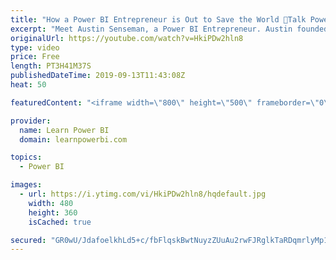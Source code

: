```yaml
---
title: "How a Power BI Entrepreneur is Out to Save the World 🔴Talk Power BI LIVE (Subscribe & Join)"
excerpt: "Meet Austin Senseman, a Power BI Entrepreneur. Austin founded https://www.conserv.io/ with a mission to bring the strength of Power BI to help preserve the world's art collections. Austin shares his tips on any business can leverage Power BI to stand out in the market and win more customers.  ✅ Subscribe"
originalUrl: https://youtube.com/watch?v=HkiPDw2hln8
type: video
price: Free
length: PT3H41M37S
publishedDateTime: 2019-09-13T11:43:08Z
heat: 50

featuredContent: "<iframe width=\"800\" height=\"500\" frameborder=\"0\" src=\"https://www.youtube.com/embed/HkiPDw2hln8\" allow=\"accelerometer; autoplay; encrypted-media; gyroscope; picture-in-picture\" allowfullscreen></iframe>"

provider:
  name: Learn Power BI
  domain: learnpowerbi.com

topics:
  - Power BI

images:
  - url: https://i.ytimg.com/vi/HkiPDw2hln8/hqdefault.jpg
    width: 480
    height: 360
    isCached: true

secured: "GR0wU/JdafoelkhLd5+c/fbFlqskBwtNuyzZUuAu2rwFJRglkTaRDqmrlyMp1dnvYWXqD7b7NyPZx8bqtdZEnaYehXYI4v0J5djRixauuz/1D5joCGkwMyLi3+Gagcs9J/Yb6EZ1IeXx4bCiH4avZNTlTL8+oM7KoUJu7OIUvwHbiS+KOE/eUYtpH5vah+TYwSAknNhcmhEqRhG8QtPsSaEq24s+/dvdllYfxLv568a5Zdvlk5/0DcBX0vSOsII62sugqgj+pz2hn9kkGHMRcRBYvPchxKdXErGe/bdOt9xgZJFUuTr+XnAaOkyT0hsCFXFaQ/YMzMl5QzlrvrlW/MUN/WbAuI2P+DAiwv7ncP8hDwQGurMh75hlFO/Gko0qjS4AzjQS2k4Piqd4HK/MEKBA7Qm1dwXBwPcywMlS1qs=;gNlhq38wqKHxJF5k9Gwfyg=="
---
```


